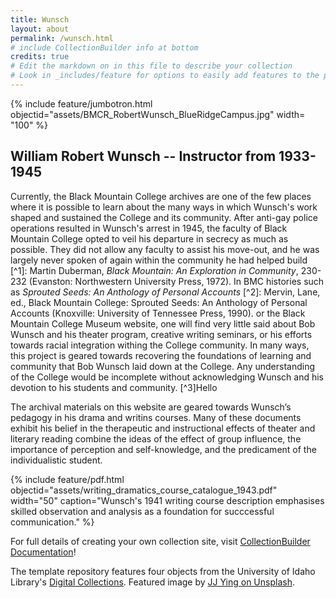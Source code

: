 ```yaml
---
title: Wunsch
layout: about
permalink: /wunsch.html
# include CollectionBuilder info at bottom
credits: true
# Edit the markdown on in this file to describe your collection
# Look in _includes/feature for options to easily add features to the page
---
```


{% include feature/jumbotron.html objectid="assets/BMCR_RobertWunsch_BlueRidgeCampus.jpg" width= "100" %}

## William Robert Wunsch -- Instructor from 1933-1945

Currently, the Black Mountain College archives are one of the few places where it is possible to learn about the many ways in which Wunsch's work shaped and sustained the College and its community. After anti-gay police operations resulted in Wunsch's arrest in 1945, the faculty of Black Mountain College opted to veil his departure in secrecy as much as possible. They did not allow any faculty to assist his move-out, and he was largely never spoken of again within the community he had helped build [^1]: Martin Duberman, _Black Mountain: An Exploration in Community_, 230-232 (Evanston: Northwestern University Press, 1972).  In BMC histories such as _Sprouted Seeds: An Anthology of Personal Accounts_ [^2]: Mervin, Lane, ed., Black Mountain College: Sprouted Seeds: An Anthology of Personal Accounts (Knoxville: University of Tennessee Press, 1990). or the Black Mountain College Museum website, one will find very little said about Bob Wunsch and his theater program, creative writing seminars, or his efforts towards racial integration withing the College community. In many ways, this project is geared towards recovering the foundations of learning and community that Bob Wunsch laid down at the College. Any understanding of the College would be incomplete without acknowledging Wunsch and his devotion to his students and community. [^3]Hello 

The archival materials on this website are geared towards Wunsch’s pedagogy in his drama and writins courses. Many of these documents exhibit his belief in the therapeutic and instructional effects of theater and literary reading combine the ideas of the effect of group influence, the importance of perception and self-knowledge, and the predicament of the
individualistic student.


{% include feature/pdf.html objectid="assets/writing_dramatics_course_catalogue_1943.pdf" width="50" caption="Wunsch's 1941 writing course description emphasises skilled observation and analysis as a foundation for succcessful communication." %}


For full details of creating your own collection site, visit [CollectionBuilder Documentation](https://collectionbuilder.github.io/cb-docs/)!

The template repository features four objects from the University of Idaho Library's [Digital Collections](https://www.lib.uidaho.edu/digital). 
Featured image by [JJ Ying on Unsplash](https://unsplash.com/photos/WmnsGyaFnCQ).
